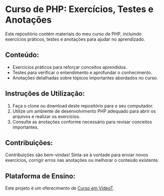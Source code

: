 # Curso de PHP: Exercícios, Testes e Anotações

Este repositório contém materiais do meu curso de PHP, incluindo exercícios práticos, testes e anotações para ajudar no aprendizado.

## Conteúdo:
- Exercícios práticos para reforçar conceitos aprendidos.
- Testes para verificar o entendimento e aprofundar o conhecimento.
- Anotações detalhadas sobre tópicos importantes abordados no curso.

## Instruções de Utilização:
1. Faça o clone ou download deste repositório para o seu computador.
2. Utilize um ambiente de desenvolvimento PHP adequado para abrir os arquivos e realizar os exercícios.
3. Consulte as anotações conforme necessário para revisar conceitos importantes.

## Contribuições:
Contribuições são bem-vindas! Sinta-se à vontade para enviar novos exercícios, corrigir erros nas anotações ou melhorar o conteúdo existente.

## Plataforma de Ensino:
Este projeto é um oferecimento de [Curso em VídeoT](https://www.cursoemvideo.com).

